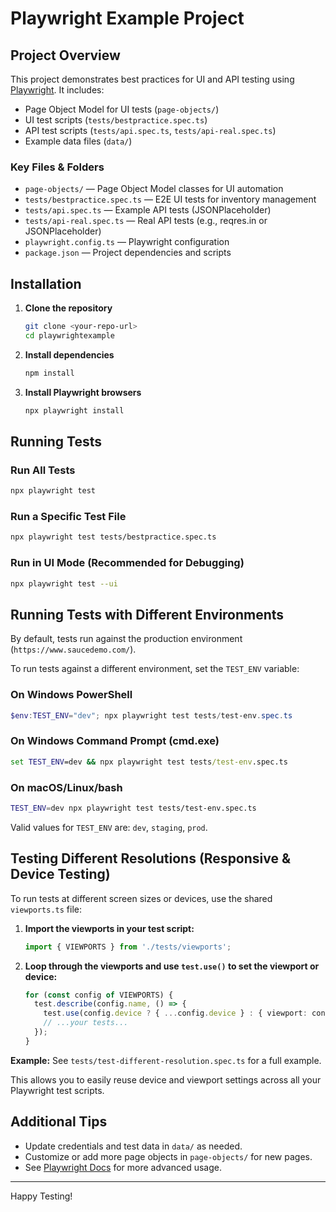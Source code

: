 # Playwright Example Project

## Project Overview
This project demonstrates best practices for UI and API testing using [Playwright](https://playwright.dev/). It includes:

- Page Object Model for UI tests (`page-objects/`)
- UI test scripts (`tests/bestpractice.spec.ts`)
- API test scripts (`tests/api.spec.ts`, `tests/api-real.spec.ts`)
- Example data files (`data/`)

### Key Files & Folders
- `page-objects/` — Page Object Model classes for UI automation
- `tests/bestpractice.spec.ts` — E2E UI tests for inventory management
- `tests/api.spec.ts` — Example API tests (JSONPlaceholder)
- `tests/api-real.spec.ts` — Real API tests (e.g., reqres.in or JSONPlaceholder)
- `playwright.config.ts` — Playwright configuration
- `package.json` — Project dependencies and scripts

## Installation

1. **Clone the repository**
   ```sh
   git clone <your-repo-url>
   cd playwrightexample
   ```

2. **Install dependencies**
   ```sh
   npm install
   ```

3. **Install Playwright browsers**
   ```sh
   npx playwright install
   ```

## Running Tests

### Run All Tests
```sh
npx playwright test
```

### Run a Specific Test File
```sh
npx playwright test tests/bestpractice.spec.ts
```

### Run in UI Mode (Recommended for Debugging)
```sh
npx playwright test --ui
```

## Running Tests with Different Environments

By default, tests run against the production environment (`https://www.saucedemo.com/`).

To run tests against a different environment, set the `TEST_ENV` variable:

### On Windows PowerShell
```powershell
$env:TEST_ENV="dev"; npx playwright test tests/test-env.spec.ts
```

### On Windows Command Prompt (cmd.exe)
```cmd
set TEST_ENV=dev && npx playwright test tests/test-env.spec.ts
```

### On macOS/Linux/bash
```sh
TEST_ENV=dev npx playwright test tests/test-env.spec.ts
```

Valid values for `TEST_ENV` are: `dev`, `staging`, `prod`.

## Testing Different Resolutions (Responsive & Device Testing)

To run tests at different screen sizes or devices, use the shared `viewports.ts` file:

1. **Import the viewports in your test script:**
   ```typescript
   import { VIEWPORTS } from './tests/viewports';
   ```
2. **Loop through the viewports and use `test.use()` to set the viewport or device:**
   ```typescript
   for (const config of VIEWPORTS) {
     test.describe(config.name, () => {
       test.use(config.device ? { ...config.device } : { viewport: config.viewport });
       // ...your tests...
     });
   }
   ```

**Example:** See `tests/test-different-resolution.spec.ts` for a full example.

This allows you to easily reuse device and viewport settings across all your Playwright test scripts.

## Additional Tips
- Update credentials and test data in `data/` as needed.
- Customize or add more page objects in `page-objects/` for new pages.
- See [Playwright Docs](https://playwright.dev/docs/intro) for more advanced usage.

---

Happy Testing!
